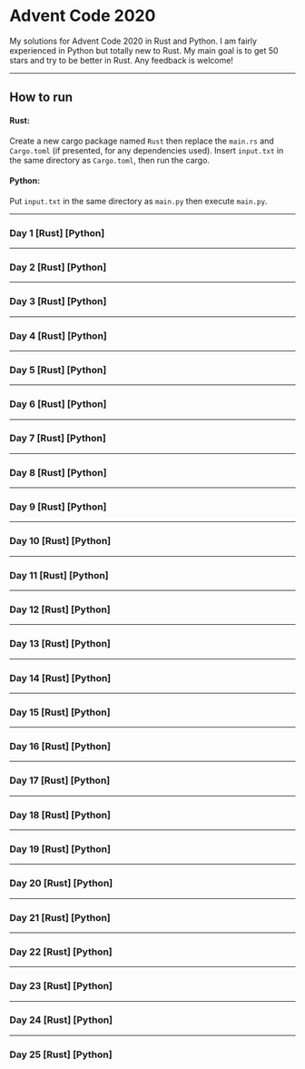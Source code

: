 # Advent Code 2020
My solutions for Advent Code 2020 in Rust and Python. I am fairly experienced in Python but totally new to Rust. My main goal is to get 50 stars and try to be better in Rust. Any feedback is welcome!
___

## How to run
#### Rust:
Create a new cargo package named `Rust` then replace the `main.rs` and `Cargo.toml` (if presented, for any dependencies used). Insert `input.txt` in the same directory as `Cargo.toml`, then run the cargo.

#### Python:
Put `input.txt` in the same directory as `main.py` then execute `main.py`.
___
### Day 1 [Rust] [Python]
___
### Day 2 [Rust] [Python]
___
### Day 3 [Rust] [Python]
___
### Day 4 [Rust] [Python]
___
### Day 5 [Rust] [Python]
___
### Day 6 [Rust] [Python]
___
### Day 7 [Rust] [Python]
___
### Day 8 [Rust] [Python]
___
### Day 9 [Rust] [Python]
___
### Day 10 [Rust] [Python]
___
### Day 11 [Rust] [Python]
___
### Day 12 [Rust] [Python]
___
### Day 13 [Rust] [Python]
___
### Day 14 [Rust] [Python]
___
### Day 15 [Rust] [Python]
___
### Day 16 [Rust] [Python]
___
### Day 17 [Rust] [Python]
___
### Day 18 [Rust] [Python]
___
### Day 19 [Rust] [Python]
___
### Day 20 [Rust] [Python]
___
### Day 21 [Rust] [Python]
___
### Day 22 [Rust] [Python]
___
### Day 23 [Rust] [Python]
___
### Day 24 [Rust] [Python]
___
### Day 25 [Rust] [Python]
